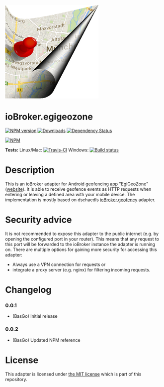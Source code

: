 ![Logo](admin/egigeozone.png)
# ioBroker.egigeozone

[![NPM version](https://img.shields.io/npm/v/iobroker.egigeozone.svg)](https://www.npmjs.com/package/iobroker.egigeozone)
[![Downloads](https://img.shields.io/npm/dm/iobroker.egigeozone.svg)](https://www.npmjs.com/package/iobroker.egigeozone)
[![Dependency Status](https://img.shields.io/david/basgo/iobroker.egigeozone.svg)](https://david-dm.org/basgo/iobroker.egigeozone)


[![NPM](https://nodei.co/npm/iobroker.egigeozone.png?downloads=true)](https://nodei.co/npm/iobroker.egigeozone/)

**Tests:** Linux/Mac: [![Travis-CI](https://img.shields.io/travis/BasGo/ioBroker.egigeozone/master.svg)](https://travis-ci.org/BasGo/ioBroker.egigeozone)
Windows: [![Build status](https://ci.appveyor.com/api/projects/status/eobyt279ncmd9qbi/branch/master?svg=true)](https://ci.appveyor.com/project/BasGo/iobroker-egigeozone/branch/master)

# Description
This is an ioBroker adapter for Android geofencing app "EgiGeoZone" ([website](https://egigeozone.de/)). It is able to receive geofence events as HTTP requests when entering or leaving a defined area with your mobile device. The implementation is mostly based on dschaedls [ioBroker.geofency](https://github.com/ioBroker/ioBroker.geofency) adapter.

# Security advice
It is not recommended to expose this adapter to the public internet (e.g. by opening the configured port in your router). This means that any request to this port will be forwarded to the ioBroker instance the adapter is running on. There are multiple options for gaining more security for accessing this adapter:
* Always use a VPN connection for requests or
* integrate a proxy server (e.g. nginx) for filtering incoming requests.

# Changelog

### 0.0.1
* (BasGo) Initial release

### 0.0.2
* (BasGo) Updated NPM reference

# License
This adapter is licensed under [the MIT license](../blob/master/LICENSE) which is part of this repository.
